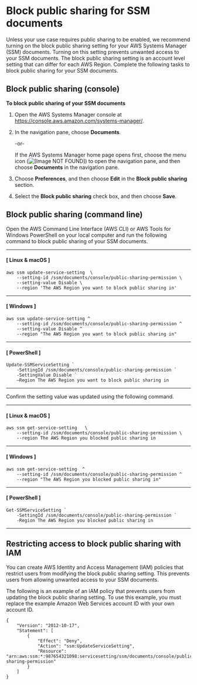 # Block public sharing for SSM documents<a name="ssm-share-block"></a>

Unless your use case requires public sharing to be enabled, we recommend turning on the block public sharing setting for your AWS Systems Manager \(SSM\) documents\. Turning on this setting prevents unwanted access to your SSM documents\. The block public sharing setting is an account level setting that can differ for each AWS Region\. Complete the following tasks to block public sharing for your SSM documents\.

## Block public sharing \(console\)<a name="share-block-console"></a>

**To block public sharing of your SSM documents**

1. Open the AWS Systems Manager console at [https://console\.aws\.amazon\.com/systems\-manager/](https://console.aws.amazon.com/systems-manager/)\.

1. In the navigation pane, choose **Documents**\.

   \-or\-

   If the AWS Systems Manager home page opens first, choose the menu icon \(![\[Image NOT FOUND\]](http://docs.aws.amazon.com/systems-manager/latest/userguide/images/menu-icon-small.png)\) to open the navigation pane, and then choose **Documents** in the navigation pane\.

1. Choose **Preferences**, and then choose **Edit** in the **Block public sharing** section\.

1. Select the **Block public sharing** check box, and then choose **Save**\. 

## Block public sharing \(command line\)<a name="share-block-cli"></a>

Open the AWS Command Line Interface \(AWS CLI\) or AWS Tools for Windows PowerShell on your local computer and run the following command to block public sharing of your SSM documents\.

------
#### [ Linux & macOS ]

```
aws ssm update-service-setting  \
    --setting-id /ssm/documents/console/public-sharing-permission \
    --setting-value Disable \
    --region 'The AWS Region you want to block public sharing in'
```

------
#### [ Windows ]

```
aws ssm update-service-setting ^
    --setting-id /ssm/documents/console/public-sharing-permission ^
    --setting-value Disable ^
    --region "The AWS Region you want to block public sharing in"
```

------
#### [ PowerShell ]

```
Update-SSMServiceSetting `
    -SettingId /ssm/documents/console/public-sharing-permission `
    -SettingValue Disable `
    –Region The AWS Region you want to block public sharing in
```

------

Confirm the setting value was updated using the following command\.

------
#### [ Linux & macOS ]

```
aws ssm get-service-setting   \
    --setting-id /ssm/documents/console/public-sharing-permission \
    --region The AWS Region you blocked public sharing in
```

------
#### [ Windows ]

```
aws ssm get-service-setting  ^
    --setting-id /ssm/documents/console/public-sharing-permission ^
    --region "The AWS Region you blocked public sharing in"
```

------
#### [ PowerShell ]

```
Get-SSMServiceSetting `
    -SettingId /ssm/documents/console/public-sharing-permission `
    -Region The AWS Region you blocked public sharing in
```

------

## Restricting access to block public sharing with IAM<a name="share-block-iam"></a>

You can create AWS Identity and Access Management \(IAM\) policies that restrict users from modifying the block public sharing setting\. This prevents users from allowing unwanted access to your SSM documents\. 

The following is an example of an IAM policy that prevents users from updating the block public sharing setting\. To use this example, you must replace the example Amazon Web Services account ID with your own account ID\.

```
{
    "Version": "2012-10-17",
    "Statement": [
        {
            "Effect": "Deny",
            "Action": "ssm:UpdateServiceSetting",
            "Resource": "arn:aws:ssm:*:987654321098:servicesetting/ssm/documents/console/public-sharing-permission"
        }
    ]
}
```